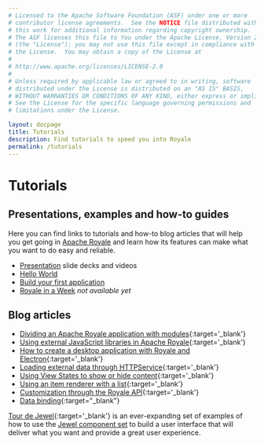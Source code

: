 ```yaml
---
# Licensed to the Apache Software Foundation (ASF) under one or more
# contributor license agreements.  See the NOTICE file distributed with
# this work for additional information regarding copyright ownership.
# The ASF licenses this file to You under the Apache License, Version 2.0
# (the "License"); you may not use this file except in compliance with
# the License.  You may obtain a copy of the License at
# 
# http://www.apache.org/licenses/LICENSE-2.0
# 
# Unless required by applicable law or agreed to in writing, software
# distributed under the License is distributed on an "AS IS" BASIS,
# WITHOUT WARRANTIES OR CONDITIONS OF ANY KIND, either express or implied.
# See the License for the specific language governing permissions and
# limitations under the License.

layout: docpage
title: Tutorials
description: Find tutorials to speed you into Royale
permalink: /tutorials
---
```

# Tutorials

## Presentations, examples and how-to guides

Here you can find links to tutorials and how-to blog articles that will help you get going in [Apache Royale](https://royale.apache.org/) and learn how its features can make what you want to do easy and reliable.

  * [Presentation](presentations/presentations) slide decks and videos
  * [Hello World](get-started/hello-world)
  * [Build your first application](create-an-application)
  * [Royale in a Week](tutorials/royale-in-a-week) _not available yet_
  
## Blog articles

  * [Dividing an Apache Royale application with modules](https://royale.apache.org/dividing-an-apache-royale-application-with-modules){:target='_blank'}
  * [Using external JavaScript libraries in Apache Royale](https://royale.apache.org/using-external-javascript-libraries-in-apache-royale){:target='_blank'}
  * [How to create a desktop application with Royale and Electron](https://royale.apache.org/how-to-create-a-desktop-application-with-royale-and-electron){:target='_blank'}
  * [Loading external data through HTTPService](https://royale.apache.org/loading-external-data-through-httpservice){:target='_blank'}
  * [Using View States to show or hide content](https://royale.apache.org/using-view-states-to-show-or-hide-content){:target='_blank'}
  * [Using an item renderer with a list](https://royale.apache.org/using-an-item-renderer-with-a-list){:target='_blank'}
  * [Customization through the Royale API](https://royale.apache.org/customization-through-the-royale-api){:target='_blank'}
  * [Data binding](https://royale.apache.org/binding-the-text-property-of-a-jewel-textinput-to-update-a-text-label/){:target="_blank"}
  
[Tour de Jewel](https://royale.apache.org/tourdejewel){:target='_blank'} is an ever-expanding set of examples of how to use the [Jewel component set](component-sets/jewel) to build a user interface that will deliver what you want and provide a great user experience.
